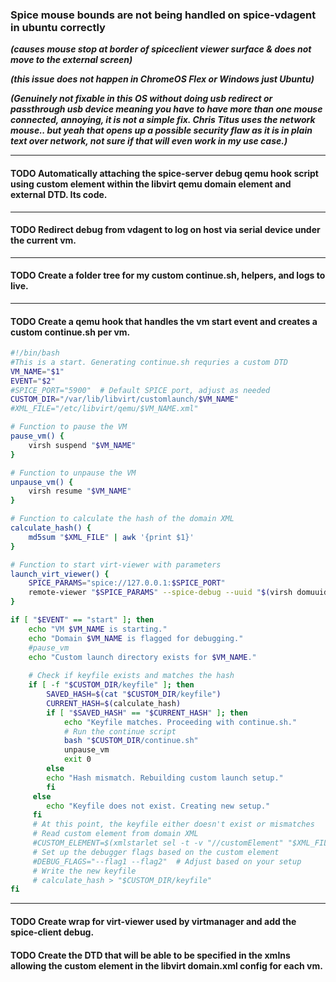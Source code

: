 ### Spice mouse bounds are not being handled on spice-vdagent in ubuntu correctly 
***(causes mouse stop at border of spiceclient viewer surface & does not move to the external screen)***

***(this issue does not happen in ChromeOS Flex or Windows just Ubuntu)***

***(Genuinely not fixable in this OS without doing usb redirect or passthrough usb device meaning you have to have more than one mouse connected, annoying, it is not a simple fix. Chris Titus uses the network mouse.. but yeah that opens up a possible security flaw as it is in plain text over network, not sure if that will even work in my use case.)***

---

#### TODO Automatically attaching the spice-server debug qemu hook script using custom element within the libvirt qemu domain element and external DTD. Its code.
---

#### TODO Redirect debug from vdagent to log on host via serial device under the current vm.
---
#### TODO Create a folder tree for my custom continue.sh, helpers, and logs to live.
---
#### TODO Create a qemu hook that handles the vm start event and creates a custom continue.sh per vm.
```bash
#!/bin/bash
#This is a start. Generating continue.sh requries a custom DTD
VM_NAME="$1"
EVENT="$2"
#SPICE_PORT="5900"  # Default SPICE port, adjust as needed
CUSTOM_DIR="/var/lib/libvirt/customlaunch/$VM_NAME"
#XML_FILE="/etc/libvirt/qemu/$VM_NAME.xml"

# Function to pause the VM
pause_vm() {
    virsh suspend "$VM_NAME"
}

# Function to unpause the VM
unpause_vm() {
    virsh resume "$VM_NAME"
}

# Function to calculate the hash of the domain XML
calculate_hash() {
    md5sum "$XML_FILE" | awk '{print $1}'
}

# Function to start virt-viewer with parameters
launch_virt_viewer() {
    SPICE_PARAMS="spice://127.0.0.1:$SPICE_PORT"
    remote-viewer "$SPICE_PARAMS" --spice-debug --uuid "$(virsh domuuid $VM_NAME)"
}

if [ "$EVENT" == "start" ]; then
    echo "VM $VM_NAME is starting."
    echo "Domain $VM_NAME is flagged for debugging."
    #pause_vm
    echo "Custom launch directory exists for $VM_NAME."
                
    # Check if keyfile exists and matches the hash
    if [ -f "$CUSTOM_DIR/keyfile" ]; then
        SAVED_HASH=$(cat "$CUSTOM_DIR/keyfile")
        CURRENT_HASH=$(calculate_hash)
        if [ "$SAVED_HASH" == "$CURRENT_HASH" ]; then
            echo "Keyfile matches. Proceeding with continue.sh."
            # Run the continue script
            bash "$CUSTOM_DIR/continue.sh"
            unpause_vm
            exit 0
        else
        echo "Hash mismatch. Rebuilding custom launch setup."
        fi
     else
        echo "Keyfile does not exist. Creating new setup."
     fi
     # At this point, the keyfile either doesn't exist or mismatches
     # Read custom element from domain XML
     #CUSTOM_ELEMENT=$(xmlstarlet sel -t -v "//customElement" "$XML_FILE")
     # Set up the debugger flags based on the custom element
     #DEBUG_FLAGS="--flag1 --flag2"  # Adjust based on your setup
     # Write the new keyfile
     # calculate_hash > "$CUSTOM_DIR/keyfile"
fi

```
---
#### TODO Create wrap for virt-viewer used by virtmanager and add the spice-client debug.
#### TODO Create the DTD that will be able to be specified in the xmlns allowing the custom element in the libvirt domain.xml config for each vm.